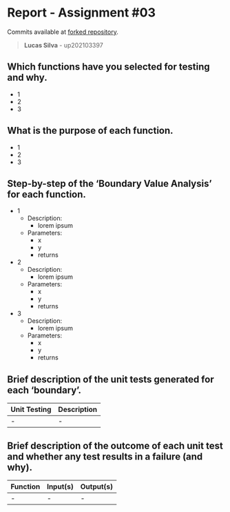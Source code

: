 # Report - Assignment #03

Commits available at [forked repository](https://github.com/lucasluizss/jdotxt).

> **Lucas Silva** - up202103397

## Which functions have you selected for testing and why.

- 1
- 2
- 3

## What is the purpose of each function.

- 1
- 2
- 3

## Step-by-step of the ‘Boundary Value Analysis’ for each function.

- 1
  - Description:
    - lorem ipsum
  - Parameters:
    - x
    - y
    - returns
- 2
  - Description:
    - lorem ipsum
  - Parameters:
    - x
    - y
    - returns
- 3
  - Description:
    - lorem ipsum
  - Parameters:
    - x
    - y
    - returns

## Brief description of the unit tests generated for each ‘boundary’.

| Unit Testing | Description |
| ------------ | ----------- |
| -            | -           |

## Brief description of the outcome of each unit test and whether any test results in a failure (and why).

| Function | Input(s) | Output(s) |
| -------- | -------- | --------- |
| -        | -        | -         |
